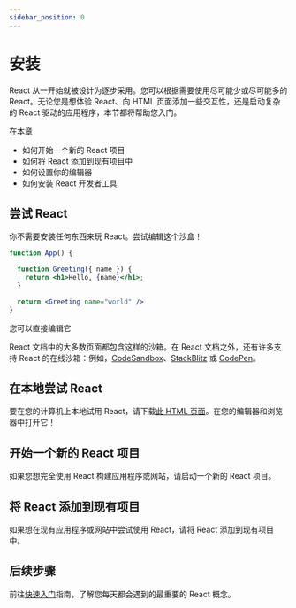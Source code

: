 ```yaml
---
sidebar_position: 0
---
```



# 安装

React 从一开始就被设计为逐步采用。您可以根据需要使用尽可能少或尽可能多的 React。无论您是想体验 React、向 HTML 页面添加一些交互性，还是启动复杂的 React 驱动的应用程序，本节都将帮助您入门。

在本章

- 如何开始一个新的 React 项目
- 如何将 React 添加到现有项目中
- 如何设置你的编辑器
- 如何安装 React 开发者工具

## 尝试 React

你不需要安装任何东西来玩 React。尝试编辑这个沙盒！

```jsx live
function App() {

  function Greeting({ name }) {
    return <h1>Hello, {name}</h1>;
  }

  return <Greeting name="world" />
}
```

您可以直接编辑它

React 文档中的大多数页面都包含这样的沙箱。在 React 文档之外，还有许多支持 React 的在线沙箱：例如，[CodeSandbox](https://codesandbox.io/s/new)、[StackBlitz](https://stackblitz.com/edit/react-um1pa9) 或 [CodePen](https://codepen.io/pen?&editors=0010&layout=left&prefill_data_id=3f4569d1-1b11-4bce-bd46-89090eed5ddb)。

## 在本地尝试 React

要在您的计算机上本地试用 React，请下载[此 HTML 页面](https://gist.githubusercontent.com/gaearon/0275b1e1518599bbeafcde4722e79ed1/raw/db72dcbf3384ee1708c4a07d3be79860db04bff0/example.html)。在您的编辑器和浏览器中打开它！

## 开始一个新的 React 项目

如果您想完全使用 React 构建应用程序或网站，请启动一个新的 React 项目。

## 将 React 添加到现有项目

如果想在现有应用程序或网站中尝试使用 React，请将 React 添加到现有项目中。

## 后续步骤

前往[快速入门](/docs/快速开始/)指南，了解您每天都会遇到的最重要的 React 概念。
